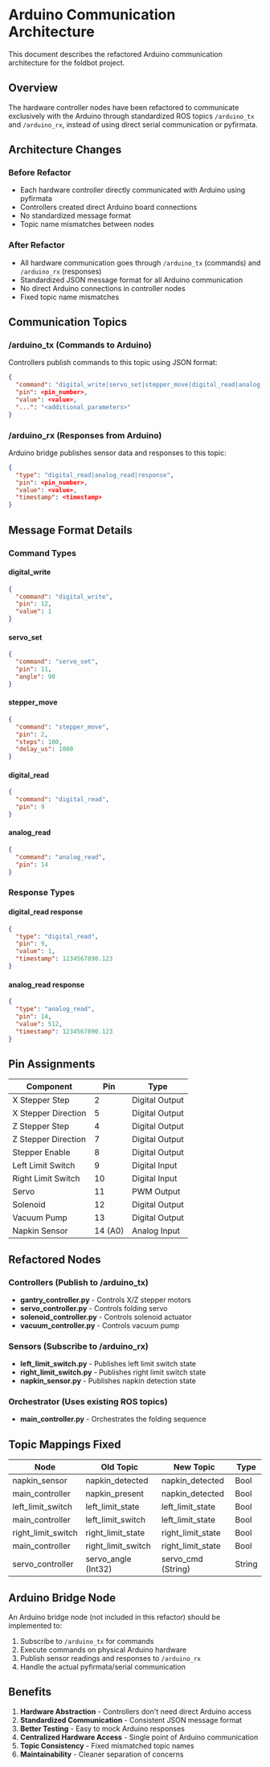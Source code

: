 # Arduino Communication Architecture

This document describes the refactored Arduino communication architecture for the foldbot project.

## Overview

The hardware controller nodes have been refactored to communicate exclusively with the Arduino through standardized ROS topics `/arduino_tx` and `/arduino_rx`, instead of using direct serial communication or pyfirmata.

## Architecture Changes

### Before Refactor
- Each hardware controller directly communicated with Arduino using pyfirmata
- Controllers created direct Arduino board connections
- No standardized message format
- Topic name mismatches between nodes

### After Refactor  
- All hardware communication goes through `/arduino_tx` (commands) and `/arduino_rx` (responses)
- Standardized JSON message format for all Arduino communication
- No direct Arduino connections in controller nodes
- Fixed topic name mismatches

## Communication Topics

### /arduino_tx (Commands to Arduino)
Controllers publish commands to this topic using JSON format:

```json
{
  "command": "digital_write|servo_set|stepper_move|digital_read|analog_read",
  "pin": <pin_number>,
  "value": <value>,
  "...": "<additional_parameters>"
}
```

### /arduino_rx (Responses from Arduino)
Arduino bridge publishes sensor data and responses to this topic:

```json
{
  "type": "digital_read|analog_read|response",
  "pin": <pin_number>,
  "value": <value>,
  "timestamp": <timestamp>
}
```

## Message Format Details

### Command Types

#### digital_write
```json
{
  "command": "digital_write",
  "pin": 12,
  "value": 1
}
```

#### servo_set
```json
{
  "command": "servo_set", 
  "pin": 11,
  "angle": 90
}
```

#### stepper_move
```json
{
  "command": "stepper_move",
  "pin": 2,
  "steps": 100,
  "delay_us": 1000
}
```

#### digital_read
```json
{
  "command": "digital_read",
  "pin": 9
}
```

#### analog_read
```json
{
  "command": "analog_read",
  "pin": 14
}
```

### Response Types

#### digital_read response
```json
{
  "type": "digital_read",
  "pin": 9,
  "value": 1,
  "timestamp": 1234567890.123
}
```

#### analog_read response
```json
{
  "type": "analog_read", 
  "pin": 14,
  "value": 512,
  "timestamp": 1234567890.123
}
```

## Pin Assignments

| Component | Pin | Type |
|-----------|-----|------|
| X Stepper Step | 2 | Digital Output |
| X Stepper Direction | 5 | Digital Output |  
| Z Stepper Step | 4 | Digital Output |
| Z Stepper Direction | 7 | Digital Output |
| Stepper Enable | 8 | Digital Output |
| Left Limit Switch | 9 | Digital Input |
| Right Limit Switch | 10 | Digital Input |
| Servo | 11 | PWM Output |
| Solenoid | 12 | Digital Output |
| Vacuum Pump | 13 | Digital Output |
| Napkin Sensor | 14 (A0) | Analog Input |

## Refactored Nodes

### Controllers (Publish to /arduino_tx)
- **gantry_controller.py** - Controls X/Z stepper motors
- **servo_controller.py** - Controls folding servo
- **solenoid_controller.py** - Controls solenoid actuator
- **vacuum_controller.py** - Controls vacuum pump

### Sensors (Subscribe to /arduino_rx)
- **left_limit_switch.py** - Publishes left limit switch state
- **right_limit_switch.py** - Publishes right limit switch state  
- **napkin_sensor.py** - Publishes napkin detection state

### Orchestrator (Uses existing ROS topics)
- **main_controller.py** - Orchestrates the folding sequence

## Topic Mappings Fixed

| Node | Old Topic | New Topic | Type |
|------|-----------|-----------|------|
| napkin_sensor | napkin_detected | napkin_detected | Bool |
| main_controller | napkin_present | napkin_detected | Bool |
| left_limit_switch | left_limit_state | left_limit_state | Bool |
| main_controller | left_limit_switch | left_limit_state | Bool |
| right_limit_switch | right_limit_state | right_limit_state | Bool |
| main_controller | right_limit_switch | right_limit_state | Bool |
| servo_controller | servo_angle (Int32) | servo_cmd (String) | String |

## Arduino Bridge Node

An Arduino bridge node (not included in this refactor) should be implemented to:

1. Subscribe to `/arduino_tx` for commands
2. Execute commands on physical Arduino hardware
3. Publish sensor readings and responses to `/arduino_rx`
4. Handle the actual pyfirmata/serial communication

## Benefits

1. **Hardware Abstraction** - Controllers don't need direct Arduino access
2. **Standardized Communication** - Consistent JSON message format
3. **Better Testing** - Easy to mock Arduino responses
4. **Centralized Hardware Access** - Single point of Arduino communication
5. **Topic Consistency** - Fixed mismatched topic names
6. **Maintainability** - Cleaner separation of concerns